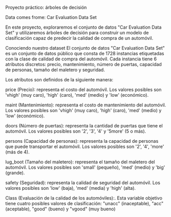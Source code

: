 Proyecto práctico: árboles de decisión

Data comes frome: Car Evaluation Data Set

En este proyecto, exploraremos el conjunto de datos "Car Evaluation Data Set" y utilizaremos árboles de decisión para construir un modelo de clasificación capaz de predecir la calidad de compra de un automóvil.

Conociendo nuestro dataset El conjunto de datos "Car Evaluation Data Set" es un conjunto de datos público que consta de 1728 instancias etiquetadas con la clase de calidad de compra del automóvil. Cada instancia tiene 6 atributos discretos: precio, mantenimiento, número de puertas, capacidad de personas, tamaño del maletero y seguridad.

Los atributos son definidos de la siguiente manera:

price (Precio): representa el costo del automóvil. Los valores posibles son 'vhigh' (muy caro), 'high' (caro), 'med' (medio) y 'low' (económico).

maint (Mantenimiento): representa el costo de mantenimiento del automóvil. Los valores posibles son 'vhigh' (muy caro), 'high' (caro), 'med' (medio) y 'low' (económico).

doors (Número de puertas): representa la cantidad de puertas que tiene el automóvil. Los valores posibles son '2', '3', '4' y '5more' (5 o más).

persons (Capacidad de personas): representa la capacidad de personas que puede transportar el automóvil. Los valores posibles son '2', '4', 'more' (más de 4).

lug_boot (Tamaño del maletero): representa el tamaño del maletero del automóvil. Los valores posibles son 'small' (pequeño), 'med' (medio) y 'big' (grande).

safety (Seguridad): representa la calidad de seguridad del automóvil. Los valores posibles son 'low' (baja), 'med' (media) y 'high' (alta).

Class (Evaluación de la calidad de los automóviles):. Esta variable objetivo tiene cuatro posibles valores de clasificación: "unacc" (inaceptable), "acc" (aceptable), "good" (bueno) y "vgood" (muy bueno)
